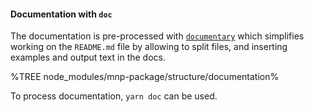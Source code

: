 #### Documentation with `doc`

The documentation is pre-processed with [`documentary`](https://github.com/artdecocode/documentary) which simplifies working on the `README.md` file by allowing to split files, and inserting examples and output text in the docs.

%TREE node_modules/mnp-package/structure/documentation%

To process documentation, `yarn doc` can be used.

